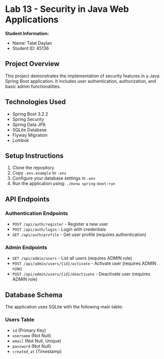 # Lab 13 - Security in Java Web Applications

**Student Information:**
- Name: Talat Daylan
- Student ID: 45136

## Project Overview
This project demonstrates the implementation of security features in a Java Spring Boot application. It includes user authentication, authorization, and basic admin functionalities.

## Technologies Used
- Spring Boot 3.2.2
- Spring Security
- Spring Data JPA
- SQLite Database
- Flyway Migration
- Lombok

## Setup Instructions
1. Clone the repository
2. Copy `.env.example` to `.env`
3. Configure your database settings in `.env`
4. Run the application using: `./mvnw spring-boot:run`

## API Endpoints

### Authentication Endpoints
- `POST /api/auth/register` - Register a new user
- `POST /api/auth/login` - Login with credentials
- `GET /api/auth/profile` - Get user profile (requires authentication)

### Admin Endpoints
- `GET /api/admin/users` - List all users (requires ADMIN role)
- `POST /api/admin/users/{id}/activate` - Activate user (requires ADMIN role)
- `POST /api/admin/users/{id}/deactivate` - Deactivate user (requires ADMIN role)

## Database Schema
The application uses SQLite with the following main table:

### Users Table
- `id` (Primary Key)
- `username` (Not Null)
- `email` (Not Null, Unique)
- `password` (Not Null)
- `created_at` (Timestamp)
